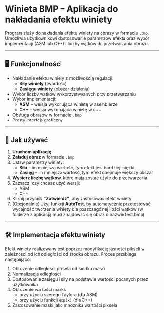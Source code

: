 # Winieta BMP – Aplikacja do nakładania efektu winiety

Program służy do nakładania efektu winiety na obrazy w formacie `.bmp`. Umożliwia użytkownikowi dostosowanie parametrów efektu oraz wybór implementacji (ASM lub C++) i liczby wątków do przetwarzania obrazu.

---

## 🖥️ Funkcjonalności

- Nakładanie efektu winiety z możliwością regulacji:
  - **Siły winiety** (twardość)
  - **Zasięgu winiety** (obszar działania)
- Wybór liczby wątków wykorzystywanych przy przetwarzaniu
- Wybór implementacji:
  - **ASM** – wersja wykonująca winietę w asemblerze
  - **C++** – wersja wykonująca winietę w c++
- Obsługa obrazów w formacie `.bmp`
- Prosty interfejs graficzny

---

## 🚀 Jak używać

1. **Uruchom aplikację**
2. **Załaduj obraz** w formacie `.bmp`
3. Ustaw parametry winiety:
   - **Siła** – im mniejsza wartość, tym efekt jest bardziej miękki
   - **Zasięg** – im mniejsza wartość, tym efekt obejmuje większy obszar
4. **Wybierz liczbę wątków**, które mają zostać użyte do przetwarzania
5. Zaznacz, czy chcesz użyć wersji:
   - ASM
   - C++
6. Kliknij przycisk **"Zatwierdź"**, aby zastosować efekt winiety
7. (Opcjonalnie) Użyj funkcji **AutoTest**, by automatycznie przetestować wydajność tworzenia winiety dla poszczególnej ilości wątków (w folderze z aplikacją musi znajdować się obraz o nazwie test.bmp)

---

## 🛠️ Implementacja efektu winiety

Efekt winiety realizowany jest poprzez modyfikację jasności pikseli w zależności od ich odległości od środka obrazu. Proces przebiega następująco:

1. Obliczenie odległości piksela od środka maski
2. Normalizacja odległości
3. Dostosowanie zasięgu i siły na podstawie wartości podanych przez użytkownika
4. Obliczenie wartości maski:
   - przy użyciu szeregu Taylora (dla ASM)
   - przy użyciu funkcji `exp(x)` (dla C++)
6. Zastosowanie maski jako mnożnika wartości piksela

